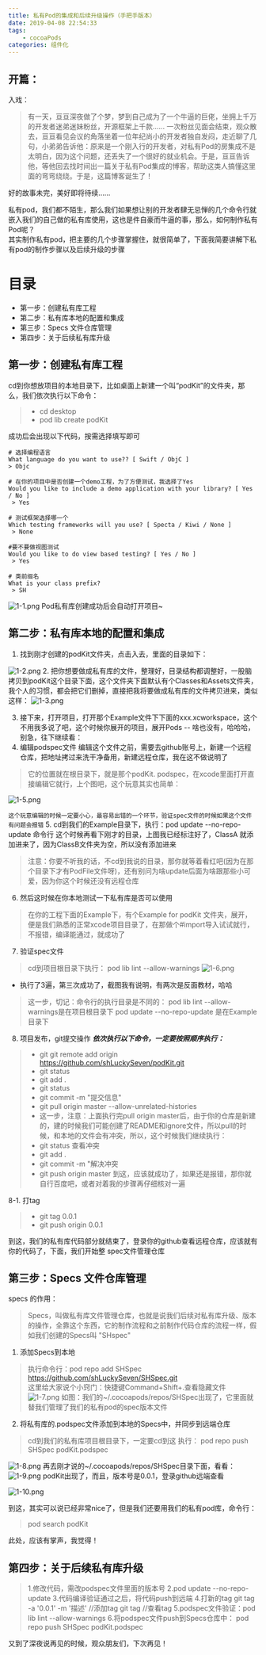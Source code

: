 ```yaml
---
title: 私有Pod的集成和后续升级操作（手把手版本）
date: 2019-04-08 22:54:33
tags: 
	- cocoaPods
categories: 组件化
---
```

## 开篇：
入戏：
>有一天，亘亘深夜做了个梦，梦到自己成为了一个牛逼的巨佬，坐拥上千万的开发者迷弟迷妹粉丝，开源框架上千款……
一次粉丝见面会结束，观众散去，亘亘看见会议的角落坐着一位年纪尚小的开发者独自发闷，走近聊了几句，小弟弟告诉他：原来是一个刚入行的开发者，对私有Pod的房集成不是太明白，因为这个问题，还丢失了一个很好的就业机会。于是，亘亘告诉他，等他回去找时间出一篇关于私有Pod集成的博客，帮助这类人搞懂这里面的弯弯绕绕。于是，这篇博客诞生了！

好的故事未完，美好即将待续……

私有pod，我们都不陌生，那么我们如果想让别的开发者肆无忌惮的几个命令行就嵌入我们的自己做的私有库使用，这也是件自豪而牛逼的事，那么，如何制作私有Pod呢？   
其实制作私有pod，把主要的几个步骤掌握住，就很简单了，下面我简要讲解下私有pod的制作步骤以及后续升级的步骤
# 目录
- 第一步：创建私有库工程
- 第二步：私有库本地的配置和集成
- 第三步：Specs 文件仓库管理
- 第四步：关于后续私有库升级

## 第一步：创建私有库工程
cd到你想放项目的本地目录下，比如桌面上新建一个叫“podKit”的文件夹，那么，我们依次执行以下命令：    

> - cd desktop   
> - pod lib create podKit   

成功后会出现以下代码，按需选择填写即可
```
# 选择编程语言
What language do you want to use?? [ Swift / ObjC ]
> Objc  

# 在你的项目中是否创建一个demo工程，为了方便测试，我选择了Yes
Would you like to include a demo application with your library? [ Yes / No ]
 > Yes  

# 测试框架选择哪一个
Which testing frameworks will you use? [ Specta / Kiwi / None ]
 > None

#要不要做视图测试
Would you like to do view based testing? [ Yes / No ]
 > Yes

# 类前缀名
What is your class prefix?
 > SH
```

![1-1.png](https://upload-images.jianshu.io/upload_images/1707644-1c2226c277ca713d.png?imageMogr2/auto-orient/strip%7CimageView2/2/w/1240)
Pod私有库创建成功后会自动打开项目~

## 第二步：私有库本地的配置和集成
1. 找到刚才创建的podKit文件夹，点击入去，里面的目录如下：

![1-2.png](https://upload-images.jianshu.io/upload_images/1707644-5109d53c2a59b2d8.png?imageMogr2/auto-orient/strip%7CimageView2/2/w/1240)
2. 把你想要做成私有库的文件，整理好，目录结构都调整好，一股脑拷贝到podKit这个目录下面，这个文件夹下面默认有个Classes和Assets文件夹，我个人的习惯，都会把它们删掉，直接把我将要做成私有库的文件拷贝进来，类似这样：
![1-3.png](https://upload-images.jianshu.io/upload_images/1707644-ecad1550464ee28e.png?imageMogr2/auto-orient/strip%7CimageView2/2/w/1240)

3. 接下来，打开项目，打开那个Example文件下下面的xxx.xcworkspace，这个不用我多说了吧，这个时候你展开的项目，展开Pods -- 啥也没有，哈哈哈，别急，往下继续看：
4. 编辑podspec文件
编辑这个文件之前，需要去github账号上，新建一个远程仓库，把地址拷过来洗干净备用，新建远程仓库，我在这不做说明了
> 它的位置就在根目录下，就是那个podKit. podspec，在xcode里面打开直接编辑它就行，上个图吧，这个玩意其实也简单：   

![1-5.png](https://upload-images.jianshu.io/upload_images/1707644-f3be2fbf3110d68f.png?imageMogr2/auto-orient/strip%7CimageView2/2/w/1240)

`这个玩意编辑的时候一定要小心，最容易出错的一个环节，验证spec文件的时候如果这个文件有问题会报错`
5. cd到我们的Example目录下，执行：pod update --no-repo-update 命令行
这个时候再看下刚才的目录，上图我已经标注好了，ClassA 就添加进来了，因为ClassB文件夹为空，所以没有添加进来
>注意：你要不听我的话，不cd到我说的目录，那你就等着看红吧(因为在那个目录下才有PodFile文件呀)，还有别问为啥update后面为啥跟那些小可爱，因为你这个时候还没有远程仓库   

6.  然后这时候在你本地测试一下私有库是否可以使用
> 在你的工程下面的Example下，有个Example for podKit 文件夹，展开，便是我们熟悉的正常xcode项目目录了，在那做个#import导入试试就行，不报错，编译能通过，就成功了

7.  验证spec文件
> cd到项目根目录下执行： pod lib lint --allow-warnings
![1-6.png](https://upload-images.jianshu.io/upload_images/1707644-8fc237619d07bee5.png?imageMogr2/auto-orient/strip%7CimageView2/2/w/1240)

- 执行了3遍，第三次成功了，截图我有说明，有两次是反面教材，哈哈
> 这一步，切记：命令行的执行目录是不同的：
pod lib lint --allow-warnings是在项目根目录下
pod update --no-repo-update 是在Example目录下

8. 项目发布，git提交操作
***依次执行以下命令，一定要按照顺序执行：***
> - git git remote add origin https://github.com/shLuckySeven/podKit.git
> - git status 
> - git add .
> - git status
> - git commit -m "提交信息"
> - git pull origin master --allow-unrelated-histories
> - 这一步，注意：上面执行完pull origin master后，由于你的仓库是新建的，建的时候我们可能创建了README和ignore文件，所以pull的时候，和本地的文件会有冲突，所以，这个时候我们继续执行：
> - git status 查看冲突
> - git add .
> - git commit -m "解决冲突
> - git push origin master
到这，应该就成功了，如果还是报错，那你就自行百度吧，或者对着我的步骤再仔细核对一遍   

8-1. 打tag
> - git tag 0.0.1
> - git push origin 0.0.1   

到这，我们的私有库代码部分就结束了，登录你的github查看远程仓库，应该就有你的代码了，下面，我们开始整 spec文件管理仓库   
## 第三步：Specs 文件仓库管理
specs 的作用：
> Specs，叫做私有库文件管理仓库，也就是说我们后续对私有库升级、版本的操作，全靠这个东西，它的制作流程和之前制作代码仓库的流程一样，假如我们创建的Specs叫 "SHspec"

1. 添加Specs到本地
> 执行命令行：pod repo add SHSpec https://github.com/shLuckySeven/SHSpec.git   
这里给大家说个小窍门：快捷键Command+Shift+.查看隐藏文件
![1-7.png](https://upload-images.jianshu.io/upload_images/1707644-5afa689457627864.png?imageMogr2/auto-orient/strip%7CimageView2/2/w/1240)
如图：我们的~/.cocoapods/repos/SHSpec出现了，它里面就替我们管理了我们的私有pod的spec版本文件

2. 将私有库的.podspec文件添加到本地的Specs中，并同步到远端仓库
> cd到我们的私有库项目根目录下，一定要cd到这
> 执行： pod repo push SHSpec podKit.podspec 

![1-8.png](https://upload-images.jianshu.io/upload_images/1707644-9477116f6636f61c.png?imageMogr2/auto-orient/strip%7CimageView2/2/w/1240)
再去刚才说的~/.cocoapods/repos/SHSpec目录下面，看看：
![1-9.png](https://upload-images.jianshu.io/upload_images/1707644-3ec49deb20331380.png?imageMogr2/auto-orient/strip%7CimageView2/2/w/1240)
podKit出现了，而且，版本号是0.0.1，登录github远端查看

![1-10.png](https://upload-images.jianshu.io/upload_images/1707644-de579afdafced94f.png?imageMogr2/auto-orient/strip%7CimageView2/2/w/1240)

到这，其实可以说已经非常nice了，但是我们还要用我们的私有pod库，命令行：
> pod search podKit

此处，应该有掌声，我觉得！

## 第四步：关于后续私有库升级
> 1.修改代码，需改podspec文件里面的版本号
> 2.pod update --no-repo-update 
> 3.代码编译验证通过之后，将代码push到远端
> 4.打新的tag 
git tag -a '0.0.1'  -m '描述' //添加tag
git tag //查看tag
> 5.podspec文件验证：pod lib lint --allow-warnings 
> 6.将podspec文件push到Specs仓库中：
pod repo push SHSpec podKit.podspec

又到了深夜说再见的时候，观众朋友们，下次再见！


